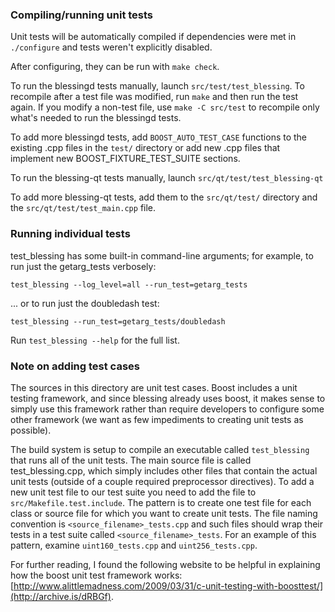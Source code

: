 ### Compiling/running unit tests

Unit tests will be automatically compiled if dependencies were met in `./configure`
and tests weren't explicitly disabled.

After configuring, they can be run with `make check`.

To run the blessingd tests manually, launch `src/test/test_blessing`. To recompile
after a test file was modified, run `make` and then run the test again. If you
modify a non-test file, use `make -C src/test` to recompile only what's needed
to run the blessingd tests.

To add more blessingd tests, add `BOOST_AUTO_TEST_CASE` functions to the existing
.cpp files in the `test/` directory or add new .cpp files that
implement new BOOST_FIXTURE_TEST_SUITE sections.

To run the blessing-qt tests manually, launch `src/qt/test/test_blessing-qt`

To add more blessing-qt tests, add them to the `src/qt/test/` directory and
the `src/qt/test/test_main.cpp` file.

### Running individual tests

test_blessing has some built-in command-line arguments; for
example, to run just the getarg_tests verbosely:

    test_blessing --log_level=all --run_test=getarg_tests

... or to run just the doubledash test:

    test_blessing --run_test=getarg_tests/doubledash

Run `test_blessing --help` for the full list.

### Note on adding test cases

The sources in this directory are unit test cases.  Boost includes a
unit testing framework, and since blessing already uses boost, it makes
sense to simply use this framework rather than require developers to
configure some other framework (we want as few impediments to creating
unit tests as possible).

The build system is setup to compile an executable called `test_blessing`
that runs all of the unit tests.  The main source file is called
test_blessing.cpp, which simply includes other files that contain the
actual unit tests (outside of a couple required preprocessor
directives). To add a new unit test file to our test suite you need
to add the file to `src/Makefile.test.include`. The pattern is to
create one test file for each class or source file for which you want
to create unit tests.  The file naming convention is
`<source_filename>_tests.cpp` and such files should wrap their tests
in a test suite called `<source_filename>_tests`.  For an example of
this pattern, examine `uint160_tests.cpp` and `uint256_tests.cpp`.

For further reading, I found the following website to be helpful in
explaining how the boost unit test framework works:
[http://www.alittlemadness.com/2009/03/31/c-unit-testing-with-boosttest/](http://archive.is/dRBGf).
